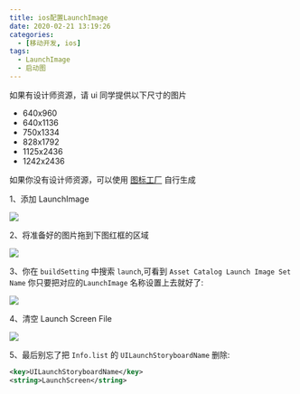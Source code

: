 ```yaml
---
title: ios配置LaunchImage
date: 2020-02-21 13:19:26
categories:
  - [移动开发, ios]
tags:
  - LaunchImage
  - 启动图
---
```


如果有设计师资源，请 ui 同学提供以下尺寸的图片

- 640x960
- 640x1136
- 750x1334
- 828x1792
- 1125x2436
- 1242x2436

如果你没有设计师资源，可以使用 [图标工厂](https://icon.wuruihong.com/) 自行生成

<!--more-->

1、添加 LaunchImage

![](https://i.loli.net/2019/09/16/SpIYPmE7MHTzw6o.png)

2、将准备好的图片拖到下图红框的区域

![](https://i.loli.net/2019/09/16/bBO1u4PAaWLdMqV.png)

3、你在 `buildSetting` 中搜索 `launch`,可看到 `Asset Catalog Launch Image Set Name` 你只要把对应的`LaunchImage` 名称设置上去就好了:

![](https://i.loli.net/2020/02/21/dXqnrGc2sWK4aVP.png)

4、清空 Launch Screen File

![](https://i.loli.net/2020/02/21/oyFKjUY1RZwtf45.png)

5、最后别忘了把 `Info.list` 的 `UILaunchStoryboardName` 删除:

```xml
<key>UILaunchStoryboardName</key>
<string>LaunchScreen</string>
```

